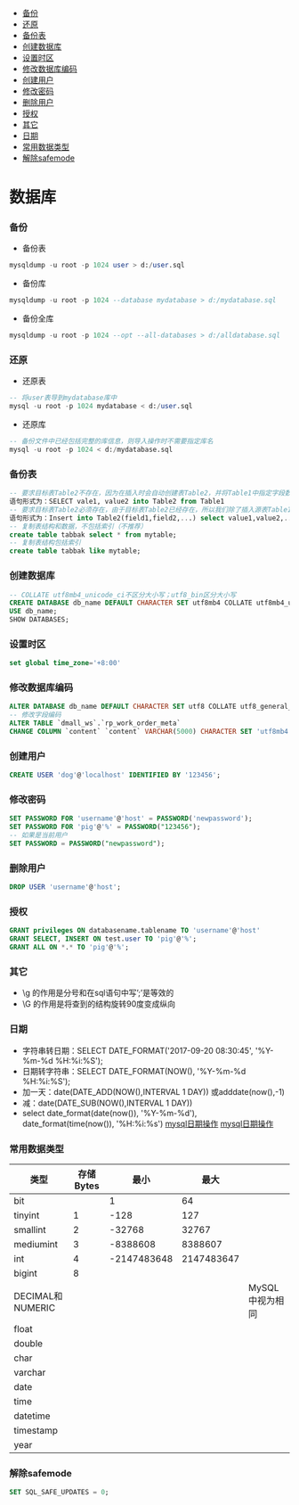 - [备份](#备份)
- [还原](#还原)
- [备份表](#备份表)
- [创建数据库](#创建数据库)
- [设置时区](#设置时区)
- [修改数据库编码](#修改数据库编码)
- [创建用户](#创建用户)
- [修改密码](#修改密码)
- [删除用户](#删除用户)
- [授权](#授权)
- [其它](#其它)
- [日期](#日期)
- [常用数据类型](#常用数据类型)
- [解除safemode](#解除safemode)
# 数据库
### 备份
- 备份表
~~~ sql
mysqldump -u root -p 1024 user > d:/user.sql
~~~
- 备份库
~~~ sql
mysqldump -u root -p 1024 --database mydatabase > d:/mydatabase.sql
~~~
- 备份全库
~~~ sql
mysqldump -u root -p 1024 --opt --all-databases > d:/alldatabase.sql
~~~
### 还原
- 还原表
~~~ sql
-- 将user表导到mydatabase库中
mysql -u root -p 1024 mydatabase < d:/user.sql
~~~
- 还原库
~~~ sql
-- 备份文件中已经包括完整的库信息，则导入操作时不需要指定库名
mysql -u root -p 1024 < d:/mydatabase.sql
~~~
### 备份表
~~~ sql
-- 要求目标表Table2不存在，因为在插入时会自动创建表Table2，并将Table1中指定字段数据复制到Table2中
语句形式为：SELECT vale1, value2 into Table2 from Table1
-- 要求目标表Table2必须存在，由于目标表Table2已经存在，所以我们除了插入源表Table1的字段外，还可以插入常量
语句形式为：Insert into Table2(field1,field2,...) select value1,value2,... from Table1
-- 复制表结构和数据，不包括索引（不推荐）
create table tabbak select * from mytable;
-- 复制表结构包括索引
create table tabbak like mytable;
~~~
### 创建数据库
~~~ sql
-- COLLATE utf8mb4_unicode_ci不区分大小写；utf8_bin区分大小写
CREATE DATABASE db_name DEFAULT CHARACTER SET utf8mb4 COLLATE utf8mb4_unicode_ci;
USE db_name;
SHOW DATABASES;
~~~
### 设置时区
~~~ sql
set global time_zone='+8:00'
~~~
### 修改数据库编码
~~~ sql
ALTER DATABASE db_name DEFAULT CHARACTER SET utf8 COLLATE utf8_general_ci;
-- 修改字段编码
ALTER TABLE `dmall_ws`.`rp_work_order_meta` 
CHANGE COLUMN `content` `content` VARCHAR(5000) CHARACTER SET 'utf8mb4' NULL DEFAULT NULL COMMENT '回复内容' ;
~~~
### 创建用户
~~~ sql
CREATE USER 'dog'@'localhost' IDENTIFIED BY '123456';
~~~
### 修改密码
~~~ sql
SET PASSWORD FOR 'username'@'host' = PASSWORD('newpassword');
SET PASSWORD FOR 'pig'@'%' = PASSWORD("123456");
-- 如果是当前用户
SET PASSWORD = PASSWORD("newpassword");
~~~
### 删除用户
~~~ sql
DROP USER 'username'@'host';
~~~
### 授权
~~~ sql
GRANT privileges ON databasename.tablename TO 'username'@'host'
GRANT SELECT, INSERT ON test.user TO 'pig'@'%';
GRANT ALL ON *.* TO 'pig'@'%';
~~~
### 其它
- \g 的作用是分号和在sql语句中写’;’是等效的 
- \G 的作用是将查到的结构旋转90度变成纵向
### 日期
- 字符串转日期：SELECT DATE_FORMAT('2017-09-20 08:30:45', '%Y-%m-%d %H:%i:%S');
- 日期转字符串：SELECT DATE_FORMAT(NOW(), '%Y-%m-%d %H:%i:%S');<br>
- 加一天：date(DATE_ADD(NOW(),INTERVAL 1 DAY)) 或adddate(now(),-1)
- 减：date(DATE_SUB(NOW(),INTERVAL 1 DAY)) 
- select date_format(date(now()), '%Y-%m-%d'), date_format(time(now()), '%H:%i:%s')
[mysql日期操作](https://www.cnblogs.com/geaozhang/p/6740457.html)
[mysql日期操作](https://www.cnblogs.com/php12-cn/p/8882221.html)
### 常用数据类型
|类型|存储Bytes|最小|最大||
|-|-|-|-|-|
|bit||1|64|
|tinyint|1|-128|127|
|smallint|2|-32768|32767|
|mediumint|3|-8388608|8388607|
|int|4|-2147483648|2147483647|
|bigint|8|||
|DECIMAL和NUMERIC||||MySQL中视为相同|
|float|||
|double||
|char||||
|varchar|||||
|date||
|time|
|datetime||
|timestamp|
|year|
### 解除safemode
~~~ sql
SET SQL_SAFE_UPDATES = 0;
~~~